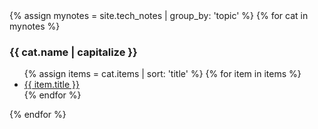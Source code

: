 <div class="row">
{% assign mynotes = site.tech_notes | group_by: 'topic' %}
{% for cat in mynotes %}
<div class="cat-col">
  <h3>{{ cat.name | capitalize }}</h3>
  <ul>
    {% assign items = cat.items | sort: 'title' %}
    {% for item in items %}
      <li><a href="{{ item.url }}">{{ item.title }}</a></li>
    {% endfor %}
  </ul>
</div>
{% endfor %}
</div>